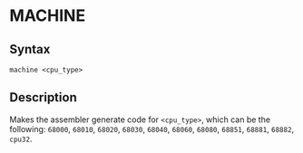 # MACHINE

## Syntax
```assembly
machine <cpu_type>
```

## Description
Makes the assembler generate code for `<cpu_type>`, which can be the following: 
`68000`, `68010`, `68020`, `68030`, `68040`, `68060`, `68080`, `68851`, `68881`, `68882`, `cpu32`. 